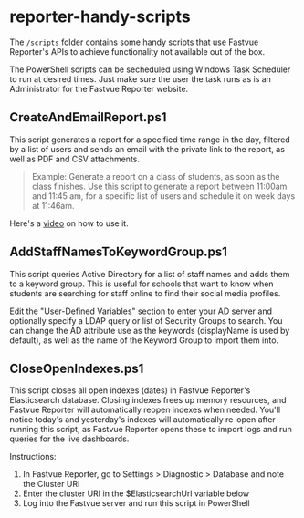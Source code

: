 # reporter-handy-scripts

The `/scripts` folder contains some handy scripts that use Fastvue Reporter's APIs to achieve functionality not available out of the box.

The PowerShell scripts can be secheduled using Windows Task Scheduler to run at desired times. Just make sure the user the task runs as is an Administrator for the Fastvue Reporter website.

## CreateAndEmailReport.ps1

This script generates a report for a specified time range in the day, filtered by a list of users and sends an email with the private link to the report, as well as PDF and CSV attachments.

> Example: Generate a report on a class of students, as soon as the class finishes. Use this script to generate a report between 11:00am and 11:45 am, for a specific list of users and schedule it on week days at 11:46am.

Here's a [video](https://www.loom.com/share/21cfc712542d434d803c0034f6accad3?sid=0937bcde-9ce0-48a0-9669-45a66601cef7) on how to use it.

## AddStaffNamesToKeywordGroup.ps1

This script queries Active Directory for a list of staff names and adds them to a keyword group. This is useful for schools that want to know when students are searching for staff online to find their social media profiles.

Edit the "User-Defined Variables" section to enter your AD server and optionally specify a LDAP query or list of Security Groups to search. You can change the AD attribute use as the keywords (displayName is used by default), as well as the name of the Keyword Group to import them into.

## CloseOpenIndexes.ps1

This script closes all open indexes (dates) in Fastvue Reporter's Elasticsearch database.
Closing indexes frees up memory resources, and Fastvue Reporter will automatically reopen indexes when needed.
You'll notice today's and yesterday's indexes will automatically re-open after running this script,
as Fastvue Reporter opens these to import logs and run queries for the live dashboards.

Instructions:

1. In Fastvue Reporter, go to Settings > Diagnostic > Database and note the Cluster URI
2. Enter the cluster URI in the $ElasticsearchUrl variable below
3. Log into the Fastvue server and run this script in PowerShell

